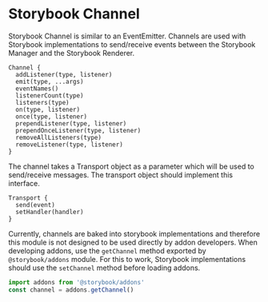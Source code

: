 # Storybook Channel

Storybook Channel is similar to an EventEmitter. Channels are used with Storybook implementations to send/receive events between the Storybook Manager and the Storybook Renderer.

```
Channel {
  addListener(type, listener)
  emit(type, ...args)
  eventNames()
  listenerCount(type)
  listeners(type)
  on(type, listener)
  once(type, listener)
  prependListener(type, listener)
  prependOnceListener(type, listener)
  removeAllListeners(type)
  removeListener(type, listener)
}
```

The channel takes a Transport object as a parameter which will be used to send/receive messages. The transport object should implement this interface.

```
Transport {
  send(event)
  setHandler(handler)
}
```

Currently, channels are baked into storybook implementations and therefore this module is not designed to be used directly by addon developers. When developing addons, use the `getChannel` method exported by `@storybook/addons` module. For this to work, Storybook implementations should use the `setChannel` method before loading addons.

```js
import addons from '@storybook/addons'
const channel = addons.getChannel()
```
